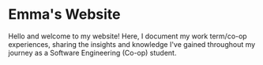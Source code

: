 # Emma's Website

Hello and welcome to my website! Here, I document my work term/co-op experiences, sharing the insights and knowledge I've gained throughout my journey as a Software Engineering (Co-op) student. 